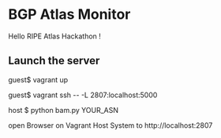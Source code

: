 # BGP Atlas Monitor

Hello RIPE Atlas Hackathon !

## Launch the server

guest$ vagrant up

guest$ vagrant ssh -- -L 2807:localhost:5000

host $ python bam.py YOUR_ASN

open Browser on Vagrant Host System to http://localhost:2807
